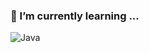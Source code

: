### 🌱 I’m currently learning ...

![Java](https://img.shields.io/badge/-Java-red?style=for-the-badge&logo=Java&logoColor=000000)

